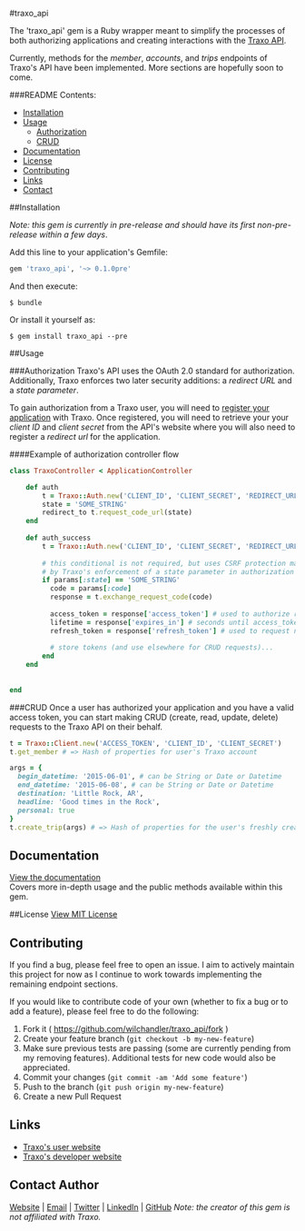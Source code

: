 #traxo_api

The 'traxo_api' gem is a Ruby wrapper meant to simplify the processes of both authorizing applications and creating interactions with the [Traxo API](https://developer.traxo.com).  

Currently, methods for the _member_, _accounts_, and _trips_ endpoints of Traxo's API have been implemented. More sections are hopefully soon to come.

###README Contents:  
- [Installation](#toc-installation)  
- [Usage](#toc-usage)  
  - [Authorization](#toc-auth)  
  - [CRUD](#toc-crud)  
- [Documentation](#toc-docs)
- [License](#toc-license)
- [Contributing](#toc-contributing)
- [Links](#toc-links)
- [Contact](#toc-contact)

<a name="toc-installation"></a>
##Installation

_Note: this gem is currently in pre-release and should have its first non-pre-release within a few days_.

Add this line to your application's Gemfile:

```ruby
gem 'traxo_api', '~> 0.1.0pre'
```

And then execute:

    $ bundle

Or install it yourself as:

    $ gem install traxo_api --pre

<a name="toc-usage"></a>
##Usage

<a name="toc-auth"></a>
###Authorization
Traxo's API uses the OAuth 2.0 standard for authorization. Additionally, Traxo enforces two later security additions: a _redirect URL_ and a _state parameter_.

To gain authorization from a Traxo user, you will need to [register your application](https://developer.traxo.com/signup) with Traxo.  Once registered, you will need to retrieve your your _client ID_ and _client secret_ from the API's website where you will also need to register a _redirect url_ for the application.

####Example of authorization controller flow
```ruby
class TraxoController < ApplicationController

	def auth
	    t = Traxo::Auth.new('CLIENT_ID', 'CLIENT_SECRET', 'REDIRECT_URL')
	    state = 'SOME_STRING'
	    redirect_to t.request_code_url(state)
	end
	
	def auth_success
	    t = Traxo::Auth.new('CLIENT_ID', 'CLIENT_SECRET', 'REDIRECT_URL')
	    
	    # this conditional is not required, but uses CSRF protection made possible 
	    # by Traxo's enforcement of a state parameter in authorization requests
	    if params[:state] == 'SOME_STRING'
	      code = params[:code]
	      response = t.exchange_request_code(code)
	    
	      access_token = response['access_token'] # used to authorize requests
	      lifetime = response['expires_in'] # seconds until access_token expires
	      refresh_token = response['refresh_token'] # used to request new tokens
	      
	      # store tokens (and use elsewhere for CRUD requests)...
	    end
	end
	
	
end

```

<a name="toc-crud"></a>
###CRUD
Once a user has authorized your application and you have a valid access token, you can start making CRUD (create, read, update, delete) requests to the Traxo API on their behalf.

```ruby
t = Traxo::Client.new('ACCESS_TOKEN', 'CLIENT_ID', 'CLIENT_SECRET')
t.get_member # => Hash of properties for user's Traxo account

args = {
  begin_datetime: '2015-06-01', # can be String or Date or Datetime
  end_datetime: '2015-06-08', # can be String or Date or Datetime
  destination: 'Little Rock, AR',
  headline: 'Good times in the Rock',
  personal: true
}
t.create_trip(args) # => Hash of properties for the user's freshly created trip
```

<a name="toc-docs"></a>
## Documentation
[View the documentation](https://github.com/wilchandler/traxo_api/wiki)  
Covers more in-depth usage and the public methods available within this gem.

<a name="toc-license"></a>
##License
[View MIT License](LICENSE.txt)

<a name="toc-contributing"></a>
## Contributing

If you find a bug, please feel free to open an issue. I aim to actively maintain this project for now as I continue to work towards implementing the remaining endpoint sections.

If you would like to contribute code of your own (whether to fix a bug or to add a feature), please feel free to do the following:

1. Fork it ( https://github.com/wilchandler/traxo_api/fork )
2. Create your feature branch (`git checkout -b my-new-feature`)
3. Make sure previous tests are passing (some are currently pending from my removing features). Additional tests for new code would also be appreciated.
3. Commit your changes (`git commit -am 'Add some feature'`)
4. Push to the branch (`git push origin my-new-feature`)
5. Create a new Pull Request

<a name="toc-links"></a>
## Links
* [Traxo's user website](https://www.traxo.com/)  
* [Traxo's developer website](https://developer.traxo.com/)  

<a name="toc-contact"></a>
## Contact Author
[Website](http://www.wilchandler.me) | [Email](mailto:wilchandler2@gmail.com) | [Twitter](https://twitter.com/wil_chandler) | [LinkedIn](http://www.linkedin.com/in/wilchandler) | [GitHub](https://github.com/wilchandler)
_Note: the creator of this gem is not affiliated with Traxo._
